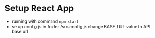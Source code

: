 # Setup React App

- running with command `npm start`
- setup config.js in folder /src/config.js change BASE_URL value to API base url
